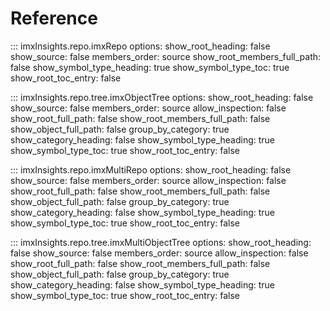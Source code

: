 # Reference

::: imxInsights.repo.imxRepo
    options:
      show_root_heading: false
      show_source: false
      members_order: source
      show_root_members_full_path: false
      show_symbol_type_heading: true
      show_symbol_type_toc: true
      show_root_toc_entry: false


::: imxInsights.repo.tree.imxObjectTree
    options:
      show_root_heading: false
      show_source: false
      members_order: source
      allow_inspection: false
      show_root_full_path: false
      show_root_members_full_path: false
      show_object_full_path: false
      group_by_category: true
      show_category_heading: false
      show_symbol_type_heading: true
      show_symbol_type_toc: true
      show_root_toc_entry: false


::: imxInsights.repo.imxMultiRepo
    options:
      show_root_heading: false
      show_source: false
      members_order: source
      allow_inspection: false
      show_root_full_path: false
      show_root_members_full_path: false
      show_object_full_path: false
      group_by_category: true
      show_category_heading: false
      show_symbol_type_heading: true
      show_symbol_type_toc: true
      show_root_toc_entry: false



::: imxInsights.repo.tree.imxMultiObjectTree
    options:
      show_root_heading: false
      show_source: false
      members_order: source
      allow_inspection: false
      show_root_full_path: false
      show_root_members_full_path: false
      show_object_full_path: false
      group_by_category: true
      show_category_heading: false
      show_symbol_type_heading: true
      show_symbol_type_toc: true
      show_root_toc_entry: false
